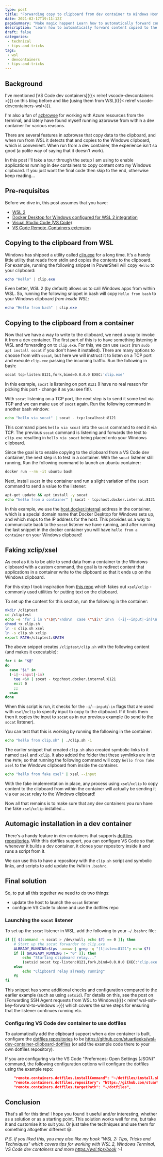```yaml
---
type: post
title: "Forwarding copy to clipboard from dev container to Windows Host"
date: 2021-02-17T19:11:12Z
pageSummary: "Make magic happen! Learn how to automatically forward content copied to the clipboard in a VS Code dev container to your Windows clipboard"
description: "Learn how to automatically forward content copied to the clipboard in a VS Code dev container to your Windows clipboard"
draft: false
categories:
 - technical
 - tips-and-tricks
tags:
 - wsl
 - devcontainers
 - tips-and-tricks
---
```




## Background

I've mentioned [VS Code dev containers]({{< relref vscode-devcontainers >}}) on this blog before and like [using them from WSL]({{< relref vscode-devcontainers-wsl>}}).

I'm also a fan of [azbrowse](https://github.com/lawrencegripper/azbrowse) for working with Azure resources from the terminal, and lately have found myself running azbrowse from within a dev container for various reasons.

There are several features in azbrowse that copy data to the clipboard, and when run from WSL it detects that and copies to the Windows clipboard, which is convenient. When run from a dev container, the experience isn't so good (a polite way of saying that it doesn't work).

In this post I'll take a tour through the setup I am using to enable applications running in dev containers to copy content onto my Windows clipboard. If you just want the final code then skip to the end, otherwise keep reading...

## Pre-requisites

Before we dive in, this post assumes that you have:
- [WSL 2](https://docs.microsoft.com/en-us/windows/wsl/wsl2-install)
- [Docker Desktop for Windows configured for WSL 2 integration](https://docs.docker.com/docker-for-windows/wsl/)
- [Visual Studio Code (VS Code)](https://code.visualstudio.com)
- [VS Code Remote-Containers extension](https://code.visualstudio.com/docs/remote/containers)

## Copying to the clipboard from WSL

Windows has shipped a utility called [clip.exe](https://docs.microsoft.com/en-us/windows-server/administration/windows-commands/clip) for a long time. It's a handy little utility that reads from stdin and copies the contents to the clipboard. For example, running the following snippet in PowerShell will copy `Hello` to your clipboard:

```powershell
echo "Hello" | clip.exe
```

Even better, WSL 2 (by default) allows us to call Windows apps from within WSL. So, running the following snippet in bash will copy `Hello from bash` to your Windows clipboard *from inside WSL*:

```powershell
echo "Hello from bash" | clip.exe
```

## Copying to the clipboard from a container

Now that we have a way to write to the clipboard, we need a way to invoke it from a dev container. The first part of this is to have something listening in WSL and forwarding on to `clip.exe`. For this, we can use `socat` (run `sudo apt install socat` if you don't have it installed). There are many options to choose from with `socat`, but here we will instruct it to listen on a TCP port and execute `clip.exe` passing the incoming traffic. Run the following in bash:

```bash
socat tcp-listen:8121,fork,bind=0.0.0.0 EXEC:'clip.exe'
```

In this example, `socat` is listening on port `8121` (I have no real reason for picking this port - change it as you see fit!).

With `socat` listening on a TCP port, the next step is to send it some text via TCP and we can make use of `socat` again. Run the following command in another bash window:


```bash
echo "hello via socat" | socat - tcp:localhost:8121
```

This command pipes `hello via scoat` into the `socat` command to send it via TCP. The previous `socat` command is listening and forwards the text to `clip.exe` resulting in `hello via socat` being placed onto your Windows clipboard.

Since the goal is to enable copying to the clipboard from a VS Code dev container, the next step is to test in a container. With the `socat` listener still running, Run the following command to launch an ubuntu container:

```bash
docker run --rm -it ubuntu bash
```

Next, install `socat` in the container and run a slight variation of the `socat` command to send a value to the listener:

```bash
apt-get update && apt install -y socat
echo "hello from a container" | socat - tcp:host.docker.internal:8121
```

In this example, we use the [host.docker.internal](https://docs.docker.com/docker-for-windows/networking/#i-want-to-connect-from-a-container-to-a-service-on-the-host) address in the container, which is a special domain name that Docker Desktop for Windows sets up, and which maps to the IP address for the host. This provides us a way to communicate back to the `socat` listener we have running, and after running the last snippet in the docker container you will have `hello from a container` on your Windows clipboard!


## Faking xclip/xsel

As cool as it is to be able to send data from a container to the Windows clipboard with a custom command, the goal is to redirect content that applications in a container write to the clipboard so that it ends up on the Windows clipboard. 

For this step I took inspiration from [this repo](https://github.com/Konfekt/xclip-xsel-WSL) which fakes out `xsel`/`xclip` - commonly used utilities for putting text on the clipboard. 


To set up the content for this section, run the following in the container:

```bash 
mkdir /cliptest
cd /cliptest
echo -e "for i in \"\$@\"\ndo\n  case \"\$i\" in\n  (-i|--input|-in)\n    tee <&0 | socat - tcp:host.docker.internal:8121\n    exit 0\n    ;;\n  esac\ndone" > clip.sh
chmod +x clip.sh
ln -s clip.sh xsel
ln -s clip.sh xclip
export PATH=/cliptest:$PATH
```

The above snippet creates `/cliptest/clip.sh` with the following content (and makes it executable):

```bash
for i in "$@"
do
  case "$i" in
  (-i|--input|-in)
    tee <&0 | socat - tcp:host.docker.internal:8121
    exit 0
    ;;
  esac
done
```

When this script is run, it checks for the `-i`/`--input`/`-in` flags that are used with `xsel`/`xclip` to specify input to copy to the clipboard. If it finds them then it copies the input to `socat` as in our previous example (to send to the `socat` listener).

You can test that this is working by running the following in the container:

```bash
echo "hello from clip.sh" | ./clip.sh -i
```

The earlier snippet that created `clip.sh` also created symbolic links to it named `xsel` and `xclip`. It also added the folder that these symlinks are in to the `PATH`, so that running the following command will copy `hello from fake xsel` to the Windows clipboard from inside the container.

```bash
echo "hello from fake xsel" | xsel --input
```

With the fake implementation in place, any process using `xsel`/`xclip` to copy content to the clipboard from within the container will actually be sending it via our `socat` relay to the Windows clipboard!

Now all that remains is to make sure that any dev containers you run have the fake `xsel`/`xclip` installed...

## Automagic installation in a dev container

There's a handy feature in dev containers that supports [dotfiles repositories](https://code.visualstudio.com/docs/remote/containers#_personalizing-with-dotfile-repositories). With this dotfiles support, you can configure VS Code so that whenever it builds a dev container, it clones your repository inside it and runs a script from it.

We can use this to have a repository with the `clip.sh` script and symbolic links, and scripts to add update the `PATH` in `.bashrc`.

## Final solution

So, to put all this together we need to do two things:
- update the host to launch the `socat` listener
- configure VS Code to clone and use the dotfiles repo

### Launching the `socat` listener

To set up the `socat` listener in WSL, add the following to your `~/.bashrc` file:

```bash
if [[ $(command -v socat > /dev/null; echo $?) == 0 ]]; then
    # Start up the socat forwarder to clip.exe
    ALREADY_RUNNING=$(ps -auxww | grep -q "[l]isten:8121"; echo $?)
    if [[ $ALREADY_RUNNING != "0" ]]; then
        echo "Starting clipboard relay..."
        (setsid socat tcp-listen:8121,fork,bind=0.0.0.0 EXEC:'clip.exe' &) > /dev/null 2>&1 
    else
        echo "Clipboard relay already running"
    fi
fi
```

This snippet has some additional checks and configuration compared to the earlier example (such as using `setsid`). For details on this, see the post on [Forwarding SSH Agent requests from WSL to Windows]({{< relref wsl-ssh-key-forward-to-windows >}}) which covers the same steps for ensuring that the listener continues running etc.


### Configuring VS Code dev container to use dotfiles 

To automatically add the clipboard support when a dev container is built, configure the [dotfiles repositories](https://code.visualstudio.com/docs/remote/containers#_personalizing-with-dotfile-repositories) to be https://github.com/stuartleeks/wsl-dev-container-clipboard-dotfiles (or add the example code there to your own dotfiles repository).

If you are configuring via the VS Code "Prefernces: Open Settings (JSON)" command, the following configuration options will configure the dotfiles using the example repo:

```json
    "remote.containers.dotfiles.installCommand": "~/dotfiles/install.sh",
    "remote.containers.dotfiles.repository": "https://github.com/stuartleeks/wsl-dev-container-clipboard-dotfiles",
    "remote.containers.dotfiles.targetPath": "~/dotfiles",
```

## Conclusion

That's all for this time! I hope you found it useful and/or interesting, whether as a solution or as a starting point. This solution works well for me, but take it and customise it to suit you. Or just take the techniques and use them for something altogether different 😃.


*P.S. If you liked this, you may also like my book "WSL 2: Tips, Tricks and Techniques" which covers tips for working with WSL 2, Windows Terminal, VS Code dev containers and more <https://wsl.tips/book> :-)*
